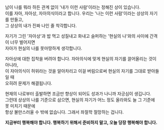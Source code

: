 남이 나를 뭐라 하든 관계 없이 '내가 이런 사람'이라는 정해진 상이 있습니다.<br>
이를 자아, 자아상, 자아의식이라고 합니다. 우리는 '나는 이런 사람'이라는 상상의 자기를 만들고,<br>
그 상상의 내가 진짜 나인 줄 착각합니다.

자기가 그린 '자아상'과 밥 먹고 성질내고 화내고 슬퍼하는 '현실의 나'와의 사이에 간격이 너무 벌어지면<br>
자아가 현실의 나를 못마땅하게 생각합니다.

자아상에 대한 집착을 버려야 합니다. 자아의식에 맞게 현실의 자기를 끌어올리는 것이 아니라,<br>
이 자아의식이 허위라는 것을 알아차리고 이걸 버림으로써 현실의 자기를 그대로 받아들일 때<br>
오히려 문제가 해결됩니다.

현재의 나로부터 출발하면 조금만 향상이 되어도 성과가 나니까 자긍심이 생깁니다.<br>
그런데 상상의 나를 기준으로 삼으면, 현실의 자기가 어느 정도 올라와도 늘 그 기준에 못 미치기 때문에<br>
항상 불만스러울 수 밖에 없습니다. 그래서 좌절학 절망하는 겁니다.

**지금부터 행복해야 합니다. 행복하기 위해서 준비하지 말고, 오늘 당장 행복해야 합니다.**
